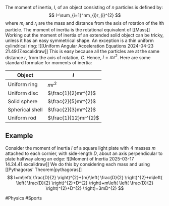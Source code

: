 The moment of inertia, $I$, of an object consisting of $n$ particles is defined by:
$$
I=\sum_{i=1}^nm_{i}r_{i}^{2}
$$
where $m_{i}$ and $r_{i}$ are the mass and distance from the axis of rotation of the $i$th particle. The moment of inertia is the rotational equivalent of [[Mass]]
Working out the moment of inertia of an extended solid object can be tricky, unless it has an easy symmetrical shape. An exception is a thin uniform cylindrical ring:
![[Uniform Angular Acceleration Equations 2024-04-23 21.49.17.excalidraw]]
This is easy because all the particles are at the same distance $r$, from the axis of rotation, $C$. Hence, $I=mr^{2}$. Here are some standard formulae for moments of inertia:

| Object          | $I$                  |
| --------------- | -------------------- |
| Uniform ring    | $mr^{2}$             |
| Uniform disc    | $\frac{1}{2}mr^{2}$  |
| Solid sphere    | $\frac{2}{5}mr^{2}$  |
| Spherical shell | $\frac{2}{3}mr^{2}$  |
| Uniform rod     | $\frac{1}{12}mr^{2}$ |
## Example
Consider the moment of inertia $I$ of a square light plate with $\hspace{0pt}4$ masses $m$ attached to each cornier, with side-length $D$, about an axis perpendicular to plate halfway along an edge:
![[Moment of Inertia 2025-03-17 14.24.41.excalidraw]]
We do this by considering each mass and using [[Pythagoras' Theorem|pythagoras]]
$$
I=m\left( \frac{D}{2} \right)^{2}+{m}\left( \frac{D}{2} \right)^{2}+m\left( \left( \frac{D}{2} \right)^{2}+D^{2} \right)+m\left( \left( \frac{D}{2} \right)^{2}+D^{2} \right)=3mD^{2}
$$


#Physics #Sports